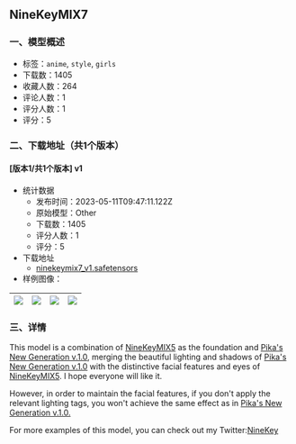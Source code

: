 ## NineKeyMIX7
### 一、模型概述

- 标签：`anime`, `style`, `girls`
- 下载数：1405
- 收藏人数：264
- 评论人数：1
- 评分人数：1
- 评分：5

### 二、下载地址（共1个版本）

#### [版本1/共1个版本] v1

- 统计数据
  - 发布时间：2023-05-11T09:47:11.122Z
  - 原始模型：Other
  - 下载数：1405
  - 评分人数：1
  - 评分：5
- 下载地址
  - [ninekeymix7_v1.safetensors](https://civitai.com/api/download/models/54055)
- 样例图像：

| <img src="https://image.civitai.com/xG1nkqKTMzGDvpLrqFT7WA/2f3e723e-8f54-44d7-e2f1-1c5a40a43600/width=450/584556.jpeg" /> | <img src="https://image.civitai.com/xG1nkqKTMzGDvpLrqFT7WA/3ccff970-d5ec-4a00-a10c-584c9d2ddc00/width=450/584557.jpeg" /> | <img src="https://image.civitai.com/xG1nkqKTMzGDvpLrqFT7WA/7bc11874-7b75-4e6f-3ea9-4081eef88a00/width=450/584662.jpeg" /> | <img src="https://image.civitai.com/xG1nkqKTMzGDvpLrqFT7WA/32267cb2-a8b5-438a-f388-e932d2d85200/width=450/584664.jpeg" /> |
| ---- | ---- | ---- | ---- |


### 三、详情
<p>This model is a combination of <a target="_blank" rel="ugc" href="https://civitai.com/models/38133/ninekeymix5">NineKeyMIX5</a> as the foundation and <a target="_blank" rel="ugc" href="https://civitai.com/models/47067/pikas-new-generation-v10">Pika's New Generation v.1.0</a>, merging the beautiful lighting and shadows of <a target="_blank" rel="ugc" href="https://civitai.com/models/47067/pikas-new-generation-v10">Pika's New Generation v.1.0</a> with the distinctive facial features and eyes of <a target="_blank" rel="ugc" href="https://civitai.com/models/38133/ninekeymix5">NineKeyMIX5</a>. I hope everyone will like it.</p><p>However, in order to maintain the facial features, if you don't apply the relevant lighting tags, you won't achieve the same effect as in <a target="_blank" rel="ugc" href="https://civitai.com/models/47067/pikas-new-generation-v10">Pika's New Generation v.1.0.</a></p><p>For more examples of this model, you can check out my Twitter:<a target="_blank" rel="ugc" href="https://twitter.com/ninekey1028">NineKey</a></p>